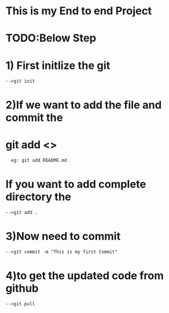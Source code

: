 # This is my End to end Project

# TODO:Below Step 
# 1) First initlize the git 
    -->git init
# 2)If we want to add the file and commit the 
#   git add <<FileName>>
      eg: git add README.md
#    If you want to add complete directory the 
    -->git add .

# 3)Now need to commit
    -->git commit -m "This is my first Commit"

# 4)to get the updated code from github 
    -->git pull

